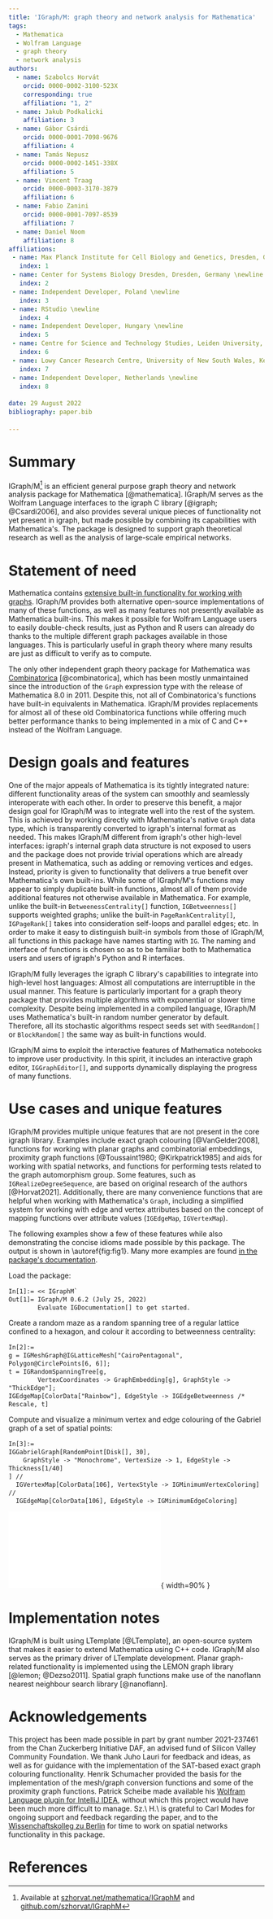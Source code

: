 ```yaml
---
title: 'IGraph/M: graph theory and network analysis for Mathematica'
tags:
  - Mathematica
  - Wolfram Language
  - graph theory
  - network analysis
authors:
  - name: Szabolcs Horvát
    orcid: 0000-0002-3100-523X
    corresponding: true
    affiliation: "1, 2"
  - name: Jakub Podkalicki
    affiliation: 3
  - name: Gábor Csárdi
    orcid: 0000-0001-7098-9676
    affiliation: 4
  - name: Tamás Nepusz
    orcid: 0000-0002-1451-338X
    affiliation: 5
  - name: Vincent Traag
    orcid: 0000-0003-3170-3879
    affiliation: 6
  - name: Fabio Zanini
    orcid: 0000-0001-7097-8539
    affiliation: 7
  - name: Daniel Noom
    affiliation: 8
affiliations:
 - name: Max Planck Institute for Cell Biology and Genetics, Dresden, Germany \newline
   index: 1
 - name: Center for Systems Biology Dresden, Dresden, Germany \newline
   index: 2
 - name: Independent Developer, Poland \newline
   index: 3
 - name: RStudio \newline
   index: 4
 - name: Independent Developer, Hungary \newline
   index: 5
 - name: Centre for Science and Technology Studies, Leiden University, Leiden, Netherlands \newline
   index: 6
 - name: Lowy Cancer Research Centre, University of New South Wales, Kensington, NSW, Australia \newline
   index: 7
 - name: Independent Developer, Netherlands \newline
   index: 8

date: 29 August 2022
bibliography: paper.bib

---
```


# Summary

IGraph/M[^1] is an efficient general purpose graph theory and network analysis package for Mathematica [@mathematica]. IGraph/M serves as the Wolfram Language interfaces to the igraph C library [@igraph; @Csardi2006], and also provides several unique pieces of functionality not yet present in igraph, but made possible by combining its capabilities with Mathematica's. The package is designed to support graph theoretical research as well as the analysis of large-scale empirical networks.


# Statement of need

Mathematica contains [extensive built-in functionality for working with graphs](https://reference.wolfram.com/language/guide/GraphsAndNetworks.html). IGraph/M provides both alternative open-source implementations of many of these functions, as well as many features not presently available as Mathematica built-ins. This makes it possible for Wolfram Language users to easily double-check results, just as Python and R users can already do thanks to the multiple different graph packages available in those languages. This is particularly useful in graph theory where many results are just as difficult to verify as to compute.

The only other independent graph theory package for Mathematica was [Combinatorica](https://reference.wolfram.com/language/Combinatorica/guide/CombinatoricaPackage) [@combinatorica], which has been mostly unmaintained since the introduction of the `Graph` expression type with the release of Mathematica 8.0 in 2011. Despite this, not all of Combinatorica's functions have built-in equivalents in Mathematica. IGraph/M provides replacements for almost all of these old Combinatorica functions while offering much better performance thanks to being implemented in a mix of C and C++ instead of the Wolfram Language.


# Design goals and features

One of the major appeals of Mathematica is its tightly integrated nature: different functionality areas of the system can smoothly and seamlessly interoperate with each other. In order to preserve this benefit, a major design goal for IGraph/M was to integrate well into the rest of the system. This is achieved by working directly with Mathematica's native `Graph` data type, which is transparently converted to igraph's internal format as needed. This makes IGraph/M different from igraph's other high-level interfaces: igraph's internal graph data structure is not exposed to users and the package does not provide trivial operations which are already present in Mathematica, such as adding or removing vertices and edges. Instead, priority is given to functionality that delivers a true benefit over Mathematica's own built-ins. While some of IGraph/M's functions may appear to simply duplicate built-in functions, almost all of them provide additional features not otherwise available in Mathematica. For example, unlike the built-in `BetweenessCentrality[]` function, `IGBetweenness[]` supports weighted graphs; unlike the built-in `PageRankCentrality[]`, `IGPageRank[]` takes into consideration self-loops and parallel edges; etc. In order to make it easy to distinguish built-in symbols from those of IGraph/M, all functions in this package have names starting with `IG`. The naming and interface of functions is chosen so as to be familiar both to Mathematica users and users of igraph's Python and R interfaces.

IGraph/M fully leverages the igraph C library's capabilities to integrate into high-level host languages: Almost all computations are interruptible in the usual manner. This feature is particularly important for a graph theory package that provides multiple algorithms with exponential or slower time complexity. Despite being implemented in a compiled language, IGraph/M uses Mathematica's built-in random number generator by default. Therefore, all its stochastic algorithms respect seeds set with `SeedRandom[]` or `BlockRandom[]` the same way as built-in functions would.

IGraph/M aims to exploit the interactive features of Mathematica notebooks to improve user productivity. In this spirit, it includes an interactive graph editor, `IGGraphEditor[]`, and supports dynamically displaying the progress of many functions.


# Use cases and unique features

IGraph/M provides multiple unique features that are not present in the core igraph library. Examples include exact graph colouring [@VanGelder2008], functions for working with planar graphs and combinatorial embeddings, proximity graph functions [@Toussaint1980; @Kirkpatrick1985] and aids for working with spatial networks, and functions for performing tests related to the graph automorphism group. Some features, such as `IGRealizeDegreeSequence`, are based on original research of the authors [@Horvat2021]. Additionally, there are many convenience functions that are helpful when working with Mathematica's `Graph`, including a simplified system for working with edge and vertex attributes based on the concept of mapping functions over attribute values (`IGEdgeMap`, `IGVertexMap`).

The following examples show a few of these features while also demonstrating the concise idioms made possible by this package. The output is shown in \autoref{fig:fig1}. Many more examples are found [in the package's documentation](http://szhorvat.net/mathematica/IGDocumentation/).

Load the package:

```
In[1]:= << IGraphM`
Out[1]= IGraph/M 0.6.2 (July 25, 2022)
        Evaluate IGDocumentation[] to get started.
```

Create a random maze as a random spanning tree of a regular lattice confined to a hexagon, and colour it according to betweenness centrality:

```
In[2]:=
g = IGMeshGraph@IGLatticeMesh["CairoPentagonal", Polygon@CirclePoints[6, 6]];
t = IGRandomSpanningTree[g,
        VertexCoordinates -> GraphEmbedding[g], GraphStyle -> "ThickEdge"];
IGEdgeMap[ColorData["Rainbow"], EdgeStyle -> IGEdgeBetweenness /* Rescale, t]
```

Compute and visualize a minimum vertex and edge colouring of the Gabriel graph of a set of spatial points:

```
In[3]:=
IGGabrielGraph[RandomPoint[Disk[], 30],
    GraphStyle -> "Monochrome", VertexSize -> 1, EdgeStyle -> Thickness[1/40]
] //
  IGVertexMap[ColorData[106], VertexStyle -> IGMinimumVertexColoring] //
  IGEdgeMap[ColorData[106], EdgeStyle -> IGMinimumEdgeColoring]
```

![Output of the above example code. `Out[2]` is on the left, `Out[3]` on the right.\label{fig:fig1}](fig1.pdf){ width=90% }


# Implementation notes

IGraph/M is built using LTemplate [@LTemplate], an open-source system that makes it easier to extend Mathematica using C++ code. IGraph/M also serves as the primary driver of LTemplate development. Planar graph-related functionality is implemented using the LEMON graph library [@lemon; @Dezso2011]. Spatial graph functions make use of the nanoflann nearest neighbour search library [@nanoflann].


# Acknowledgements

This project has been made possible in part by grant number 2021-237461 from the Chan Zuckerberg Initiative DAF, an advised fund of Silicon Valley Community Foundation. We thank Juho Lauri for feedback and ideas, as well as for guidance with the implementation of the SAT-based exact graph colouring functionality. Henrik Schumacher provided the basis for the implementation of the mesh/graph conversion functions and some of the proximity graph functions. Patrick Scheibe made available his [Wolfram Language plugin for IntelliJ IDEA](http://wlplugin.halirutan.de/), without which this project would have been much more difficult to manage. Sz.\ H.\ is grateful to Carl Modes for ongoing support and feedback regarding the paper, and to the [Wissenchaftskolleg zu Berlin](https://www.wiko-berlin.de/) for time to work on spatial networks functionality in this package.


# References

 [^1]: Available at [szhorvat.net/mathematica/IGraphM](http://szhorvat.net/mathematica/IGraphM) and [github.com/szhorvat/IGraphM](https://github.com/szhorvat/IGraphM)
